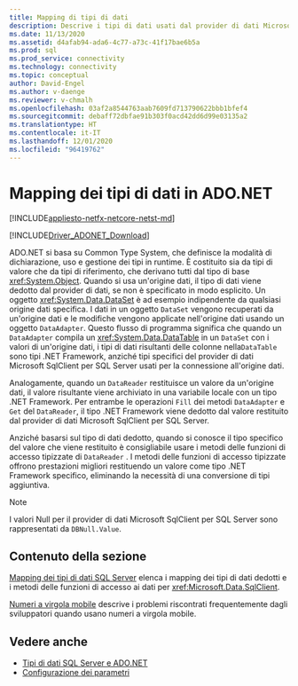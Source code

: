 ```yaml
---
title: Mapping di tipi di dati
description: Descrive i tipi di dati usati dal provider di dati Microsoft SqlClient per SQL Server.
ms.date: 11/13/2020
ms.assetid: d4afab94-ada6-4c77-a73c-41f17bae6b5a
ms.prod: sql
ms.prod_service: connectivity
ms.technology: connectivity
ms.topic: conceptual
author: David-Engel
ms.author: v-daenge
ms.reviewer: v-chmalh
ms.openlocfilehash: 03af2a8544763aab7609fd713790622bbb1bfef4
ms.sourcegitcommit: debaff72dbfae91b303f0acd42dd6d99e03135a2
ms.translationtype: HT
ms.contentlocale: it-IT
ms.lasthandoff: 12/01/2020
ms.locfileid: "96419762"
---
```

# <a name="data-type-mappings-in-adonet"></a>Mapping dei tipi di dati in ADO.NET

[!INCLUDE[appliesto-netfx-netcore-netst-md](../../includes/appliesto-netfx-netcore-netst-md.md)]

[!INCLUDE[Driver_ADONET_Download](../../includes/driver_adonet_download.md)]

ADO.NET si basa su Common Type System, che definisce la modalità di dichiarazione, uso e gestione dei tipi in runtime. È costituito sia da tipi di valore che da tipi di riferimento, che derivano tutti dal tipo di base <xref:System.Object>. Quando si usa un'origine dati, il tipo di dati viene dedotto dal provider di dati, se non è specificato in modo esplicito. Un oggetto <xref:System.Data.DataSet> è ad esempio indipendente da qualsiasi origine dati specifica. I dati in un oggetto `DataSet` vengono recuperati da un'origine dati e le modifiche vengono applicate nell'origine dati usando un oggetto `DataAdapter`. Questo flusso di programma significa che quando un `DataAdapter` compila un <xref:System.Data.DataTable> in un `DataSet` con i valori di un'origine dati, i tipi di dati risultanti delle colonne nella`DataTable` sono tipi .NET Framework, anziché tipi specifici del provider di dati Microsoft SqlClient per SQL Server usati per la connessione all'origine dati.

Analogamente, quando un `DataReader` restituisce un valore da un'origine dati, il valore risultante viene archiviato in una variabile locale con un tipo .NET Framework. Per entrambe le operazioni `Fill` dei metodi `DataAdapter` e `Get` del `DataReader`, il tipo .NET Framework viene dedotto dal valore restituito dal provider di dati Microsoft SqlClient per SQL Server.

Anziché basarsi sul tipo di dati dedotto, quando si conosce il tipo specifico del valore che viene restituito è consigliabile usare i metodi delle funzioni di accesso tipizzate di `DataReader` . I metodi delle funzioni di accesso tipizzate offrono prestazioni migliori restituendo un valore come tipo .NET Framework specifico, eliminando la necessità di una conversione di tipi aggiuntiva.

> [!NOTE]
> I valori Null per il provider di dati Microsoft SqlClient per SQL Server sono rappresentati da `DBNull.Value`.

## <a name="in-this-section"></a>Contenuto della sezione

[Mapping dei tipi di dati SQL Server](sql-server-data-type-mappings.md) elenca i mapping dei tipi di dati dedotti e i metodi delle funzioni di accesso ai dati per <xref:Microsoft.Data.SqlClient>.

[Numeri a virgola mobile](floating-point-numbers.md) descrive i problemi riscontrati frequentemente dagli sviluppatori quando usano numeri a virgola mobile.

## <a name="see-also"></a>Vedere anche

- [Tipi di dati SQL Server e ADO.NET](./sql/sql-server-data-types.md)
- [Configurazione dei parametri](configure-parameters.md)
